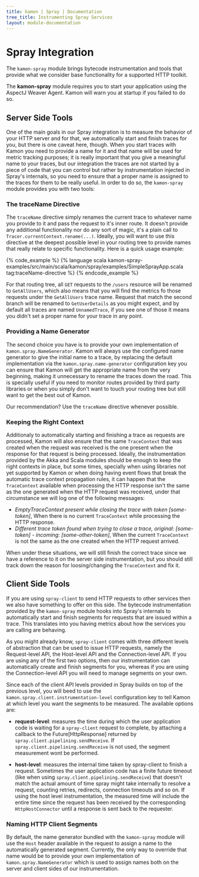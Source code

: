 ```yaml
---
title: kamon | Spray | Documentation
tree_title: Instrumenting Spray Services
layout: module-documentation
---
```


Spray Integration
=================


The `kamon-spray` module brings bytecode instrumentation and tools that provide what we consider base functionality for
a supported HTTP toolkit.

<p class="alert alert-info">
The <b>kamon-spray</b> module requires you to start your application using the AspectJ Weaver Agent. Kamon will warn you
at startup if you failed to do so.
</p>



Server Side Tools
-----------------

One of the main goals in our Spray integration is to measure the behavior of your HTTP server and for that, we
automatically start and finish traces for you, but there is one caveat here, though. When you start traces with Kamon
you need to provide a name for it and that name will be used for metric tracking purposes; it is really important that
you give a meaningful name to your traces, but our integration the traces are not started by a piece of code that you
can control but rather by instrumentation injected in Spray's internals, so you need to ensure that a proper name is
assigned to the traces for them to be really useful. In order to do so, the `kamon-spray` module provides you with two
tools:


### The traceName Directive ###

The `traceName` directive simply renames the current trace to whatever name you provide to it and pass the request to
it's inner route. It doesn't provide any additional functionality nor do any sort of magic, it's a plain call to
`Tracer.currentContext.rename(...)`. Ideally, you will want to use this directive at the deepest possible level in your
routing tree to provide names that really relate to specific functionality. Here is a quick usage example:

{% code_example %}
{%   language scala kamon-spray-examples/src/main/scala/kamon/spray/examples/SimpleSprayApp.scala tag:traceName-directive %}
{% endcode_example %}

For that routing tree, all `GET` requests to the `/users` resource will be renamed to `GetAllUsers`, which also means
that you will find the metrics fo those requests under the `GetAllUsers` trace name. Request that match the second
branch will be renamed to `GetUserDetails` as you might expect, and by default all traces are named `UnnamedTrace`, if
you see one of those it means you didn't set a proper name for your trace in any point.


### Providing a Name Generator ###

The second choice you have is to provide your own implementation of `kamon.spray.NameGenerator`. Kamon will always
use the configured name generator to give the initial name to a trace, by replacing the default implementation via the
`kamon.spray.name-generator` configuration key you can ensure that Kamon will get the appropriate name from the very
beginning, making it unnecessary to rename the traces down the road. This is specially useful if you need to monitor
routes provided by third party libraries or when you simply don't want to touch your routing tree but still want to get
the best out of Kamon.

Our recommendation? Use the `traceName` directive whenever possible.



### Keeping the Right Context ###

Additionaly to automatically starting and finishing a trace as requests are processed, Kamon will also ensure that the
same `TraceContext` that was created when the request was received is the one present when the response for that request
is being processed. Ideally, the instrumentation provided by the Akka and Scala modules should be enough to keep the
right contexts in place, but some times, specially when using libraries not yet supported by Kamon or when doing having
event flows that break the automatic trace context propagation rules, it can happen that the `TraceContext` available
when processing the HTTP response isn't the same as the one generated when the HTTP request was received, under that
circumstance we will log one of the following messages:

* *EmptyTraceContext present while closing the trace with token [some-token]*, When there is no current
`TraceContext` while processing the HTTP response.
* *Different trace token found when trying to close a trace, original: [some-token] - incoming: [some-other-token]*,
When the current `TraceContext` is not the same as the one created when the HTTP request arrived.

When under these situations, we will still finish the correct trace since we have a reference to it on the server side
instrumentation, but you should still track down the reason for loosing/changing the `TraceContext` and fix it.




Client Side Tools
-----------------

If you are using `spray-client` to send HTTP requests to other services then we also have something to offer on this
side. The bytecode instrumentation provided by the `kamon-spray` module hooks into Spray's internals to automatically
start and finish segments for requests that are issued within a trace. This translates into you having metrics about how
the services you are calling are behaving.

As you might already know, `spray-client` comes with three different levels of abstraction that can be used to issue
HTTP requests, namely the Request-level API, the Host-level API and the Connection-level API. If you are using any of
the first two options, then our instrumentation can automatically create and finish segments for you, whereas if you are
using the Connection-level API you will need to manage segments on your own.

Since each of the client API levels provided in Spray builds on top of the previous level, you will beed to use the
`kamon.spray.client.instrumentation-level` configuration key to tell Kamon at which level you want the segments to be
measured. The available options are:

* __request-level__: measures the time during which the user application code is waiting for a `spray-client` request to
complete, by attaching a callback to the Future[HttpResponse] returned by `spray.client.pipelining.sendReceive`.
If `spray.client.pipelining.sendReceive` is not used, the segment measurement wont be performed.

* __host-level__: measures the internal time taken by spray-client to finish a request. Sometimes the user application
code has a finite future timeout (like when using `spray.client.pipelining.sendReceive`) that doesn't match
the actual amount of time spray might take internally to resolve a request, counting retries, redirects,
connection timeouts and so on. If using the host level instrumentation, the measured time will include the entire time
since the request has been received by the corresponding `HttpHostConnector` until a response is sent back
to the requester.



### Naming HTTP Client Segments ###

By default, the name generator bundled with the `kamon-spray` module will use the `Host` header available in the request
to assign a name to the automatically generated segment. Currently, the only way to override that name would be to
provide your own implementation of `kamon.spray.NameGenerator` which is used to assign names both on the server and
client sides of our instrumentation.





[tracing core concepts section]: /documentation/kamon-core/0.6.6/metrics/core-concepts/
